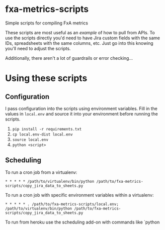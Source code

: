 # fxa-metrics-scripts
Simple scripts for compiling FxA metrics


These scripts are most useful as an _example_ of how to pull from APIs.  To use
the scripts directly you'd need to have Jira custom fields with the same IDs,
spreadsheets with the same columns, etc.  Just go into this knowing you'll need
to adjust the scripts.

Additionally, there aren't a lot of guardrails or error checking...




# Using these scripts

## Configuration

I pass configuration into the scripts using environment variables.  Fill in the
values in `local.env` and source it into your environment before running the
scripts.
1. `pip install -r requirements.txt`
2. `cp local.env-dist local.env`
3. `source local.env`
4. `python <script>`



## Scheduling

To run a cron job from a virtualenv:

```
* * * * * /path/to/virtualenv/bin/python /path/to/fxa-metrics-scripts/copy_jira_data_to_sheets.py
```

To run a cron job with specific environment variables within a virtualenv:

```
* * * * * . /path/to/fxa-metrics-scripts/local.env; /path/to/virtualenv/bin/python /path/to/fxa-metrics-scripts/copy_jira_data_to_sheets.py
```

To run from heroku use the scheduling add-on with commands like `python
<script>.py`
